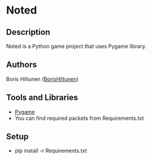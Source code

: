 # Noted

## Description
Noted is a Python game project that uses Pygame library.

## Authors
Boris Hiltunen ([BorisHiltunen](https://github.com/BorisHiltunen))

## Tools and Libraries
- [Pygame](https://www.pygame.org/docs/)
- You can find required packets from Requirements.txt

## Setup
- pip install -r Requirements.txt

